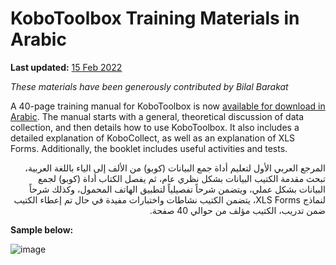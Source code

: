 # KoboToolbox Training Materials in Arabic
**Last updated:** <a href="https://github.com/kobotoolbox/docs/blob/511ea4cb3c698a4b45e7c2b4efd1af4e356e811f/source/training_arabic.md" class="reference">15 Feb 2022</a>

_These materials have been generously contributed by Bilal Barakat_

A 40-page training manual for KoboToolbox is now
[available for download in Arabic](https://drive.google.com/file/d/13pn7AeTyNz-C4RblSkLSJYa6IUtbQu62/view).
The manual starts with a general, theoretical discussion of data collection, and
then details how to use KoboToolbox. It also includes a detailed explanation of
KoboCollect, as well as an explanation of XLS Forms. Additionally, the booklet
includes useful activities and tests.

<p dir="rtl">
المرجع العربي الأول لتعليم أداة جمع البيانات (كوبو) من الألف إلى الياء باللغة
العربية، تبحث مقدمة الكتيب البيانات بشكل نظري عام، ثم يفصل الكتاب أداة (كوبو)
لجمع البيانات بشكل عملي، ويتضمن شرحاً تفصيلياً لتطبيق الهاتف المحمول، وكذلك
شرحاً لنماذج XLS Forms، يتضمن الكتيب نشاطات واختبارات مفيدة في حال تم إعطاء
الكتيب ضمن تدريب، الكتيب مؤلف من حوالي 40 صفحة.
</p>

**Sample below:**

![image](/images/training_arabic/sample_1.png)

